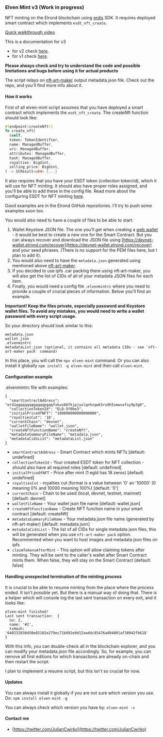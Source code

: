 ### Elven Mint v3 (Work in progress)

NFT minting on the Elrond blockchain using [erdjs](https://github.com/ElrondNetwork/elrond-sdk-erdjs) SDK. It requires deployed smart contract which implements `esdt_nft_create`.

[Quick walkthrough video](https://youtu.be/ppvHPzwr-X4)

This is a documentation for v3

- for v2 check [here](https://github.com/juliancwirko/elven-mint/releases/tag/v2.0.0).
- for v1 check [here](https://github.com/juliancwirko/elven-mint/releases/tag/v1.1.0).

**Please always check and try to understand the code and possible limitations and bugs before using it for actual products**

The script relays on [nft-art-maker](https://github.com/juliancwirko/nft-art-maker) output metadata.json file. Check out the repo, and you'll find more info about it.

#### How it works

First of all elven-mint script assumes that you have deployed a smart contract which implements the `esdt_nft_create`. The createNft function should look like:

```rust
#[endpoint(createNft)]
fn create_nft(
  &self,
  token: TokenIdentifier,
  name: ManagedBuffer,
  uri: ManagedBuffer,
  attributes: ManagedBuffer,
  hash: ManagedBuffer,
  royalties: BigUint,
  selling_price: BigUint,
) -> SCResult<u64> {...}
```

It also requires that you have your ESDT token (collection token/id), which it will use for NFT minting. It should also have proper roles assigned, and you'll be able to add these in the config file. Read more about the configuring ESDT for NFT minting [here](https://docs.elrond.com/developers/nft-tokens/).

Good examples are in the Elrond GitHub repositories. I'll try to push some examples soon too.

You would also need to have a couple of files to be able to start:

1. Wallet Keystore JSON file. The one you'll get when creating a [web wallet](https://devnet-wallet.elrond.com) - it would be best to create a new one for the Smart Contract. But you can always recover and download the JSON file using [https://devnet-wallet.elrond.com/recover](https://devnet-wallet.elrond.com/recover) and your seed phrases. (There is no support for the PEM files here, but I plan to add it).
2. You would also need to have the `metadata.json` generated using mentioned above [nft-art-maker](https://github.com/juliancwirko/nft-art-maker).
3. If you decided to use ipfs .car packing there using nft-art-maker, you will also get the list of CIDs of all of your metadata JSON files for each item.
4. Finally, you would need a config file `.elvenmintrc` where you need to provide a couple of crucial pieces of information. Below you'll find an example.

**Important! Keep the files private, especially password and Keystore wallet files. To avoid any mistakes, you would need to write a wallet password with every script usage.**

So your directory should look similar to this:
```
metadata.json
wallet.json
.elvenmintrc
metadataList.json (optional, it contains all metadata CIDs - see `nft-art-maker pack` command)
```

In this place, you will call the `npx elven-mint` command. Or you can also install it globally `npm install -g elven-mint` and then call `elven-mint`.

#### Configuration example

.elvenmintrc file with examples:
```
{
  "smartContractAddress": "erd1qqqqqqqqqqqqqpgqqfxkus66fkjpjuxlqnhzqwk5ru9h5smwvafsy9p3g0",
  "collectionTokenId": "ELO-5f0be3",
  "initialPriceOfNFT": "100000000000000000",
  "royaltiesCut": '10',
  "currentChain": "devnet",
  "walletFileName": "wallet.json",
  "createNftFunctionName": "createNft",
  "metadataSummaryFileName": "metadata.json",
  "metadataCidsList": "metadataList.json"
}
```

- `smartContractAddress` - Smart Contract which mints NFTs [default: undefined]
- `collectionTokenId` - Your created ESDT token for NFT collection - should also have all required roles [default: undefined]
- `initialPriceOfNFT` - Price after mint (1 egld has 18 zeros) [default: undefined]
- `royaltiesCut` - royalties cut (format is a value between '0' an '10000' (0 meaning 0% and 10000 meaning 100%) [default: '0']
- `currentChain` - Chain to be used (local, devnet, testnet, mainnet) [default: devnet]
- `walletFileName` - Your wallet json file name [default: wallet.json]
- `createNftFunctionName` - Create NFT function name in your smart contract [default: createNft]
- `metadataSummaryFileName` - Your metadata.json file name (generated by nft-art-maker) [default: metadata.json]
- `metadataCidsList` - The list of all CIDs for single metadata json files, this will be generated when you use `nft-art-maker pack` option. Recommented when you want to host images and metadata json files on ipfs
- `claimTokensAfterMint` - This option will allow claiming tokens after minting. They will be sent to the caller's wallet after Smart Contract mints them. When false, they will stay on the Smart Contract [default: false]

#### Handling unexpected termination of the minting process

It is crucial to be able to resume minting from the place where the process ended. It isn't possible yet. But there is a manual way of doing that. There is a helper which will console log the last sent transaction on every exit, and it looks like: 

```
elven-mint finished!
Last sent transaction:  {
  no: 2,
  name: '#2',
  txHash: '640232838d50e02102e279ec71b892e9d12aaddc85476a094001af38942fb628'
}
```

With this info, you can double-check all in the blockchain explorer, and you can modify your metadata.json file accordingly. So, for example, you can remove all first editions for which transactions are already on-chain and then restart the script. 

I plan to implement a resume script, but this isn't so crucial for now.

#### Updates

You can always install it globally if you are not sure which version you use. Do: `npm install elven-mint -g`

You can always check which version you have by: `elven-mint -v`

#### Contact me

- [https://twitter.com/JulianCwirko](https://twitter.com/JulianCwirko)
